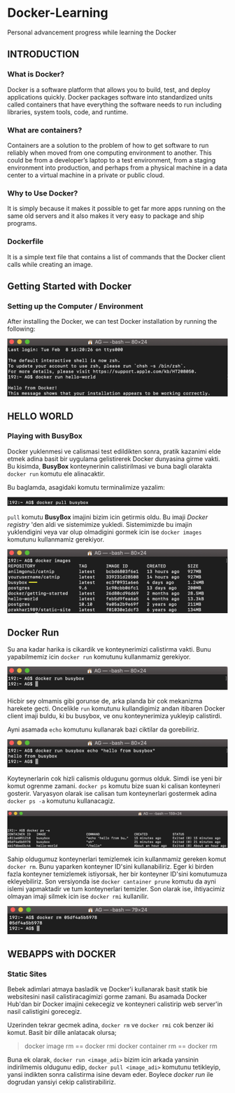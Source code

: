 # Docker-Learning
Personal advancement progress while learning the Docker

## INTRODUCTION

### What is Docker?

Docker is a software platform that allows you to build, test, and deploy applications quickly. Docker packages software into standardized units called containers that have everything the software needs to run including libraries, system tools, code, and runtime.

### What are containers?

Containers are a solution to the problem of how to get software to run reliably when moved from one computing environment to another. This could be from a developer’s laptop to a test environment, from a staging environment into production, and perhaps from a physical machine in a data center to a virtual machine in a private or public cloud.

### Why to Use Docker?

It is simply because it makes it possible to get far more apps running on the same old servers and it also makes it very easy to package and ship programs.

### Dockerfile

It is a simple text file that contains a list of commands that the Docker client calls while creating an image.

## Getting Started with Docker

### Setting up the Computer / Environment

After installing the Docker, we can test Docker installation by running the following:

![alt text](hello_world.png)

## HELLO WORLD

### Playing with BusyBox

Docker yuklenmesi ve calismasi test edildikten sonra, pratik kazanimi elde etmek adina basit bir uygulama gelistirerek Docker dunyasina girme vakti. Bu kisimda, **BusyBox** konteynerinin calistirilmasi ve buna bagli olarakta `docker run` komutu ele alinacaktir.

Bu baglamda, asagidaki komutu terminalimize yazalim:

![alt text](pull_busybox.png)

`pull` komutu **BusyBox** imajini bizim icin getirmis oldu. Bu imaji *Docker registry* 'den  aldi ve sistemimize yukledi. Sistemimizde bu imajin yuklendigini veya var olup olmadigini gormek icin ise `docker images` komutunu kullanmamiz gerekiyor.

![alt text](docker_images.png)

## Docker Run

Su ana kadar harika is cikardik ve konteynerimizi calistirma vakti. Bunu yapabilmemiz icin `docker run` komutunu kullanmamiz gerekiyor.

![alt text](run_command.png)

Hicbir sey olmamis gibi gorunse de, arka planda bir cok mekanizma harekete gecti. Oncelikle `run` komutunu kullandigimiz andan itibaren Docker client imaji buldu, ki bu busybox, ve onu konteynerimiza yukleyip calistirdi.

Ayni asamada `echo` komutunu kullanarak bazi ciktilar da gorebiliriz.

![alt text](echo.png)

Koyteynerlarin cok hizli calismis oldugunu gormus olduk. Simdi ise yeni bir komut ogrenme zamani. `docker ps` komutu bize suan ki calisan konteyneri gosterir. Varyasyon olarak ise calisan tum konteynerlari gostermek adina `docker ps -a` komutunu kullanacagiz.

![alt text](docker_ps.png)

Sahip oldugumuz konteynerlari temizlemek icin kullanmamiz gereken komut `docker rm`. Bunu yaparken konteyner ID'sini kullanabiliriz. Eger ki birden fazla konteyner temizlemek istiyorsak, her bir konteyner ID'sini komutumuza ekleyebiliriz. Son versiyonda ise `docker cantainer prune` komutu da ayni islemi yapmaktadir ve tum konteynerlari temizler. Son olarak ise, ihtiyacimiz olmayan imaji silmek icin ise `docker rmi` kullanilir.

![alt text](docker_rm.png)


## WEBAPPS with DOCKER

### Static Sites

Bebek adimlari atmaya basladik ve Docker'i kullanarak basit statik bie websitesini nasil calistiracagimizi gorme zamani. Bu asamada Docker Hub'dan bir Docker imajini cekecegiz ve konteyneri calistirip web server'in nasil calistigini gorecegiz.

Uzerinden tekrar gecmek adina, `docker rm` ve `docker rmi` cok benzer iki komut. Basit bir dille anlatacak olursa;

> docker image rm == docker rmi
> docker container rm == docker rm

Buna ek olarak, `docker run <image_adi>` bizim icin arkada yansinin indirilmemis oldugunu edip, `docker pull <image_adi>` komutunu tetikleyip, yansi indikten sonra calistirma isine devam eder. Boylece *docker run* ile dogrudan yansiyi cekip calistirabiliriz.  
